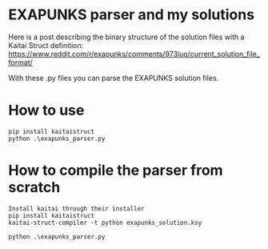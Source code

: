 # EXAPUNKS parser and my solutions
Here is a post describing the binary structure of the solution files with a Kaitai Struct definition:
https://www.reddit.com/r/exapunks/comments/973luq/current_solution_file_format/

With these .py files you can parse the EXAPUNKS solution files.

# How to use
```
pip install kaitaistruct
python .\exapunks_parser.py 
```

# How to compile the parser from scratch
```
Install kaitai through their installer
pip install kaitaistruct
kaitai-struct-compiler -t python exapunks_solution.ksy

python .\exapunks_parser.py
```

